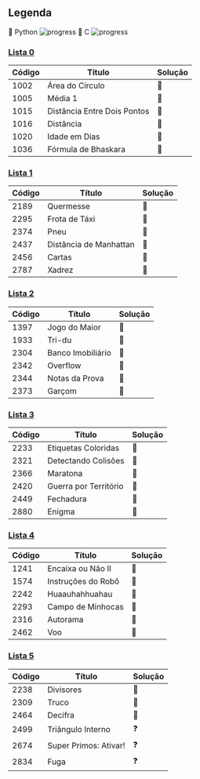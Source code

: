 ## Legenda

:snake: Python ![progress](https://progress-bar.dev/33/?scale=36&width=200&suffix=/36)
:croissant: C ![progress](https://progress-bar.dev/0/?scale=36&width=200&suffix=/36)

### [Lista 0](https://github.com/beatrizopdd/UFF_ListasBeecrowd/tree/master/lista_0)

**Código** | **Título** | **Solução** |
--- | --- | --- |
1002 | Área do Círculo | :snake: |
1005 | Média 1 | :snake: |
1015 | Distância Entre Dois Pontos | :snake: |
1016 | Distância | :snake: |
1020 | Idade em Dias | :snake: |
1036 | Fórmula de Bhaskara | :snake: |


### [Lista 1](https://github.com/beatrizopdd/UFF_ListasBeecrowd/tree/master/lista_1)

**Código** | **Título** | **Solução** |
--- | --- | --- |
2189 | Quermesse | :snake: |
2295 | Frota de Táxi | :snake: |
2374 | Pneu | :snake: |
2437 | Distância de Manhattan | :snake: |
2456 | Cartas | :snake: |
2787 | Xadrez | :snake: |


### [Lista 2](https://github.com/beatrizopdd/UFF_ListasBeecrowd/tree/master/lista_2)

**Código** | **Título** | **Solução** |
--- | --- | --- |
1397 | Jogo do Maior | :snake: |
1933 | Tri-du | :snake: |
2304 | Banco Imobiliário | :snake: |
2342 | Overflow | :snake: |
2344 | Notas da Prova | :snake: |
2373 | Garçom | :snake: |


### [Lista 3](https://github.com/beatrizopdd/UFF_ListasBeecrowd/tree/master/lista_3)

**Código** | **Título** | **Solução** |
--- | --- | --- |
2233 | Etiquetas Coloridas | :snake: |
2321 | Detectando Colisões | :snake: |
2366 | Maratona | :snake: |
2420 | Guerra por Território | :snake: |
2449 | Fechadura | :snake: |
2880 | Enigma | :snake: |


### [Lista 4](https://github.com/beatrizopdd/UFF_ListasBeecrowd/tree/master/lista_4)

**Código** | **Título** | **Solução** |
--- | --- | --- |
1241 | Encaixa ou Não II | :snake: |
1574 | Instruções do Robô | :snake: |
2242 | Huaauhahhuahau | :snake: |
2293 | Campo de Minhocas | :snake: |
2316 | Autorama | :snake: |
2462 | Voo | :snake: |


### [Lista 5](https://github.com/beatrizopdd/UFF_ListasBeecrowd/tree/master/lista_5)

**Código** | **Título** | **Solução** |
--- | --- | --- |
2238 | Divisores | :snake: |
2309 | Truco | :snake: |
2464 | Decifra | :snake: |
2499 | Triângulo Interno | :question: |
2674 | Super Primos: Ativar! | :question: |
2834 | Fuga | :question: |


